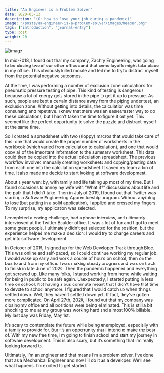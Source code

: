```yaml
---
title: "An Engineer is a Problem Solver"
date: 2020-05-13
description: "(Or how to lose your job during a pandemic)"
image: "/posts/an-engineer-is-a-problem-solver/images/header.png"
tags: ["introduction", "journal-entry"]
type: post
weight: 20
---
```

![image](/posts/an-engineer-is-a-problem-solver/images/header.png)

In mid-2018, I found out that my company, Zachry Engineering, was going to be closing two of our other offices and that some layoffs might take place in my office. This obviously killed morale and led me to try to distract myself from the potential negative outcomes.

At the time, I was performing a number of exclusion zone calculations for pneumatic pressure testing of pipe. This kind of testing is dangerous because a lot of energy gets stored in the pipe to get it up to pressure. As such, people are kept a certain distance away from the piping under test, an exclusion zone. Without getting into details, the calculation was time consuming and repetitive. I knew that there was an easier/faster way to do these calculations, but I hadn’t taken the time to figure it out yet. This seemed like the perfect opportunity to solve the puzzle and distract myself at the same time.

So I created a spreadsheet with two (sloppy) macros that would take care of this: one that would create the proper number of worksheets in the workbook (which varied from calculation to calculation), and one that would copy all of the important information to the summary worksheet. This data could then be copied into the actual calculation spreadsheet. The previous workflow involved manually creating worksheets and copying/pasting data from each one into the calculation spreadsheet. It saved my team a ton of time. It also made me decide to start looking at software development.

About a year went by, with family and life taking up most of my time. But I found occasions to annoy my wife with “What if?” discussions about life and the path that I didn’t take. Then in July of 2019, I found out that Twitter was starting a Software Engineering Apprenticeship program. Without anything to lose (but putting in a solid application), I applied and crossed my fingers. To my surprise, my application was selected.

I completed a coding challenge, had a phone interview, and ultimately interviewed at the Twitter Boulder office. It was a lot of fun and I got to meet some great people. I ultimately didn’t get selected for the position, but the experience helped me make a decision: I would try to change careers and get into software development.

In October of 2019, I signed up for the Web Developer Track through Bloc. This was online and self-paced, so I could continue working my regular job. I would wake up early and work a couple of hours on school, then on the bus to and from my office. I was making steady progress and was on track to finish in late June of 2020. Then the pandemic happened and everything got screwed up.
Like many folks, I started working from home while waiting for being in public to be safe again. Unexpectedly, I started putting in less time on school. Not having a bus commute meant that I didn’t have that time to devote to school anymore. I figured that I would catch up when things settled down. Well, they haven’t settled down yet. If fact, they’ve gotten more complicated.
On April 27th, 2020, I found out that my company was closing my office and all positions were being eliminated. This is still a bit shocking to me as my group was working hard and almost 100% billable. My last day was Friday, May 1st.

It’s scary to contemplate the future while being unemployed, especially with a family to provide for. But it’s an opportunity that I intend to make the best of. With my new free time, I’m going to finish school and start my journey in software development. This is also scary, but it’s something that I’m really looking forward to.

Ultimately, I’m an engineer and that means I’m a problem solver. I’ve done that as a Mechanical Engineer and now I’ll do it as a developer. We’ll see what happens. I’m excited to get started.